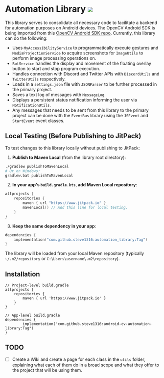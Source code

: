 # Automation Library [![](https://jitpack.io/v/steve1316/android-cv-automation-library.svg)](https://jitpack.io/#steve1316/android-cv-automation-library)

This library serves to consolidate all necessary code to facilitate a backend for automation purposes on Android devices. The OpenCV Android SDK is being imported from this [OpenCV Android SDK repo](https://github.com/steve1316/opencv-android-sdk). Currently, this library can do the following:

-   Uses `MyAccessibilityService` to programmatically execute gestures and `MediaProjectionService` to acquire screenshots for `ImageUtils` to perform image processing operations on.
-   `BotService` handles the display and movement of the floating overlay button to start and stop program execution.
-   Handles connection with Discord and Twitter APIs with `DiscordUtils` and `TwitterUtils` respectively.
-   Loads in a `settings.json` file with `JSONParser` to be further processed in the primary project.
-   Saves a text log of messages with `MessageLog`.
-   Displays a persistent status notification informing the user via `NotificationUtils`.
-   Any messages that needs to be sent from this library to the primary project can be done with the `EventBus` library using the `JSEvent` and `StartEvent` event classes.

## Local Testing (Before Publishing to JitPack)

To test changes to this library locally without publishing to JitPack:

1. **Publish to Maven Local** (from the library root directory):
```bash
./gradlew publishToMavenLocal
# Or on Windows:
gradlew.bat publishToMavenLocal
```

2. **In your app's `build.gradle.kts`, add Maven Local repository**:
```kotlin
allprojects {
    repositories {
        maven { url "https://www.jitpack.io" }
        mavenLocal() // Add this line for local testing.
    }
}
```

3. **Keep the same dependency in your app**:
```kotlin
dependencies {
    implementation("com.github.steve1316:automation_library:Tag")
}
```

The library will be loaded from your local Maven repository (typically `~/.m2/repository` or `C:\Users\username\.m2\repository`).

## Installation

```
// Project-level build.gradle
allprojects {
    repositories {
        maven { url 'https://www.jitpack.io' }
    }
}
```

```
// App-level build.gradle
dependencies {
        implementation("com.github.steve1316:android-cv-automation-library:Tag")
}
```

## TODO

-   [ ] Create a Wiki and create a page for each class in the `utils` folder, explaining what each of them do in a broad scope and what they offer to the project that will be using them.
